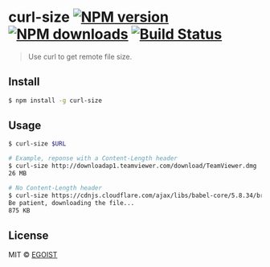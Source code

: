 # curl-size [![NPM version](https://img.shields.io/npm/v/curl-size.svg)](https://npmjs.com/package/curl-size) [![NPM downloads](https://img.shields.io/npm/dm/curl-size.svg)](https://npmjs.com/package/curl-size) [![Build Status](https://img.shields.io/circleci/project/egoist/curl-size/master.svg)](https://circleci.com/gh/egoist/curl-size)

> Use curl to get remote file size.

## Install

```bash
$ npm install -g curl-size
```

## Usage

```bash
$ curl-size $URL

# Example, reponse with a Content-Length header
$ curl-size http://downloadap1.teamviewer.com/download/TeamViewer.dmg
26 MB

# No Content-Length header
$ curl-size https://cdnjs.cloudflare.com/ajax/libs/babel-core/5.8.34/browser.min.js
Be patient, downloading the file...
875 KB
```

## License

MIT © [EGOIST](https://github.com/egoist)
